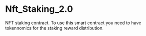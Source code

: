 # Nft_Staking_2.0
NFT staking contract.
To use this smart contract you need to have tokennomics for the staking reward distribution.
